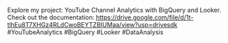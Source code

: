 Explore my project: YouTube Channel Analytics with BigQuery and Looker.
Check out the documentation: https://drive.google.com/file/d/1t-tlhEu8T7XHGz4RLdCwoBEYTZBIUMaa/view?usp=drivesdk
#YouTubeAnalytics #BigQuery #Looker #DataAnalysis
